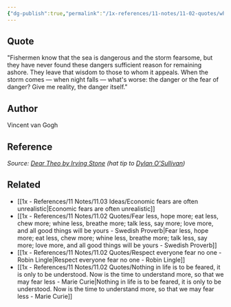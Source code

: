 ```yaml
---
{"dg-publish":true,"permalink":"/1x-references/11-notes/11-02-quotes/when-the-storm-comes-when-night-falls-what-s-worse-the-danger-or-the-fear-of-danger-give-me-reality-the-danger-itself-vincent-van-gogh/","title":"When the storm comes - when night falls - what's worse - the danger or the fear of danger. Give me reality, the danger itself - Vincent Van Gogh","created":"2025-05-02T07:38:16.422+03:00","updated":"2025-05-02T07:38:16.422+03:00"}
---
```



## Quote
"Fishermen know that the sea is dangerous and the storm fearsome, but they have never found these dangers sufficient reason for remaining ashore. They leave that wisdom to those to whom it appeals. When the storm comes — when night falls — what's worse: the danger or the fear of danger? Give me reality, the danger itself."

## Author
Vincent van Gogh

## Reference
_Source:_ [_Dear Theo by Irving Stone_](https://click.convertkit-mail4.com/27u5nrokk8aoh809kg0s88ag63w344hg/g3hnh5hmlqk29xir/aHR0cHM6Ly9hbXpuLnRvLzQ0T2JxeVU=) _(hat tip to_ [_Dylan O'Sullivan_](https://click.convertkit-mail4.com/27u5nrokk8aoh809kg0s88ag63w344hg/3ohphkh32pn8m0cr/aHR0cHM6Ly94LmNvbS9EeWxhbm9BNC9zdGF0dXMvMTkwNzA2ODgwNjQ0ODQxNTA5MA==)_)_

## Related
- [[1x - References/11 Notes/11.03 Ideas/Economic fears are often unrealistic\|Economic fears are often unrealistic]]
- [[1x - References/11 Notes/11.02 Quotes/Fear less, hope more; eat less, chew more; whine less, breathe more; talk less, say more; love more, and all good things will be yours - Swedish Proverb\|Fear less, hope more; eat less, chew more; whine less, breathe more; talk less, say more; love more, and all good things will be yours - Swedish Proverb]]
- [[1x - References/11 Notes/11.02 Quotes/Respect everyone fear no one - Robin Lingle\|Respect everyone fear no one - Robin Lingle]]
- [[1x - References/11 Notes/11.02 Quotes/Nothing in life is to be feared, it is only to be understood. Now is the time to understand more, so that we may fear less - Marie Curie\|Nothing in life is to be feared, it is only to be understood. Now is the time to understand more, so that we may fear less - Marie Curie]]